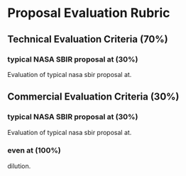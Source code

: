 # Proposal Evaluation Rubric

## Technical Evaluation Criteria (70%)

### typical NASA SBIR proposal at (30%)
Evaluation of typical nasa sbir proposal at.

## Commercial Evaluation Criteria (30%)

### typical NASA SBIR proposal at (30%)
Evaluation of typical nasa sbir proposal at.

### even at (100%)
dilution.

